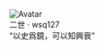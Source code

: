 <div class="card" style="background-image: url('https://image.wsq127.top/file/914835907fa4c5135b57b.png');"> 
  <img src="https://image.wsq127.top/file/5b982a3e27da2bc62ee77.png" alt="Avatar">
  <div class="title">二世 · wsq127</div>
  <div class="overlay"></div>
  <div class="overlay-text">“以史爲鏡，可以知興衰”</div>
</div>